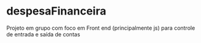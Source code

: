 # despesaFinanceira
Projeto em grupo com foco em Front end (principalmente js) para controle de entrada e saída de contas 
